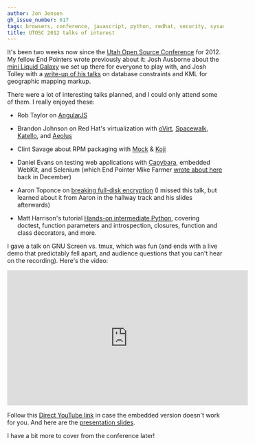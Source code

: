 ```yaml
---
author: Jon Jensen
gh_issue_number: 617
tags: browsers, conference, javascript, python, redhat, security, sysadmin, virtualization
title: UTOSC 2012 talks of interest
---
```


It's been two weeks now since the [Utah Open Source Conference](http://conference.utos.org/) for 2012. My fellow End Pointers wrote previously about it: Josh Ausborne about the [mini Liquid Galaxy](http://blog.endpoint.com/2012/05/end-point-at-utah-open-source.html) we set up there for everyone to play with, and Josh Tolley with a [write-up of his talks](http://blog.endpoint.com/2012/05/utosc-recap.html) on database constraints and KML for geographic mapping markup.

There were a lot of interesting talks planned, and I could only attend some of them. I really enjoyed these:

- Rob Taylor on [AngularJS](http://angularjs.org/)

- Brandon Johnson on Red Hat's virtualization with [oVirt](http://www.ovirt.org/), [Spacewalk](http://spacewalk.redhat.com/), [Katello](http://katello.org/), and [Aeolus](http://www.aeolusproject.org/)

- Clint Savage about RPM packaging with [Mock](http://fedoraproject.org/wiki/Projects/Mock) &amp; [Koji](http://fedoraproject.org/wiki/Koji)

- Daniel Evans on testing web applications with [Capybara](https://github.com/jnicklas/capybara), embedded WebKit, and Selenium (which End Pointer Mike Farmer [wrote about here](http://blog.endpoint.com/2011/12/running-integration-tests-in-webkit.html) back in December)

- Aaron Toponce on [breaking full-disk encryption](http://aarontoponce.org/presents/breaking-encryption/) (I missed this talk, but learned about it from Aaron in the hallway track and his slides afterwards)

- Matt Harrison's tutorial [Hands-on intermediate Python](http://hairysun.com/blog/2012/05/04/utah-open-source-conference-python-tutorial-materials/), covering doctest, function parameters and introspection, closures, function and class decorators, and more.

I gave a talk on GNU Screen vs. tmux, which was fun (and ends with a live demo that predictably fell apart, and audience questions that you can't hear on the recording). Here's the video:

<iframe allowfullscreen="" frameborder="0" height="315" src="http://www.youtube.com/embed/QxTse5Elq8s" width="560"></iframe>

Follow this [Direct YouTube link](https://www.youtube.com/watch?v=QxTse5Elq8s) in case the embedded version doesn't work for you. And here are the [presentation slides](http://jon.endpoint.com/utosc-2012/screen-vs-tmux-faceoff.html).

I have a bit more to cover from the conference later!
